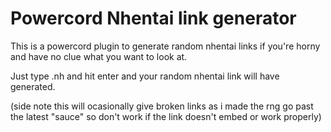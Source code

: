 # Powercord Nhentai link generator

This is a powercord plugin to generate random nhentai links if you're horny and have no clue what you want to look at.

Just type .nh and hit enter and your random nhentai link will have generated.

(side note this will ocasionally give broken links as i made the rng go past the latest "sauce" so don't work if the link doesn't embed or work properly)